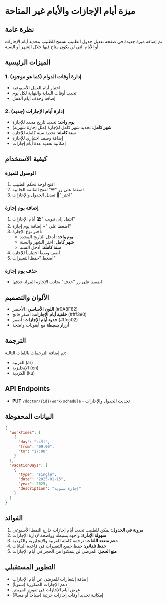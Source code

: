 # ميزة أيام الإجازات والأيام غير المتاحة

## نظرة عامة
تم إضافة ميزة جديدة في صفحة تعديل جدول الطبيب تسمح للطبيب بتحديد أيام الإجازات أو الأيام التي لن يكون متاح فيها خلال الشهر أو السنة.

## الميزات الرئيسية

### 1. إدارة أوقات الدوام (كما هو موجود)
- اختيار أيام العمل الأسبوعية
- تحديد أوقات البداية والنهاية لكل يوم
- إضافة وحذف أيام العمل

### 2. إدارة أيام الإجازات (جديد)
- **يوم واحد**: تحديد تاريخ محدد للإجازة
- **شهر كامل**: تحديد شهر كامل للإجازة (مثل إجازة شهرية)
- **سنة كاملة**: تحديد سنة كاملة للإجازة
- إضافة وصف اختياري للإجازة
- إمكانية تحديد عدة أيام إجازات

## كيفية الاستخدام

### الوصول للميزة
1. افتح لوحة تحكم الطبيب
2. اضغط على زر "☰" لفتح القائمة الجانبية
3. اختر "📅 تعديل الجدول والإجازات"

### إضافة يوم إجازة
1. انتقل إلى تبويب "🏖️ أيام الإجازات"
2. اضغط على "+ إضافة يوم إجازة"
3. اختر نوع الإجازة:
   - **يوم واحد**: أدخل التاريخ المحدد
   - **شهر كامل**: اختر الشهر والسنة
   - **سنة كاملة**: أدخل السنة
4. أضف وصفاً اختيارياً للإجازة
5. اضغط "حفظ التغييرات"

### حذف يوم إجازة
- اضغط على زر "حذف" بجانب الإجازة المراد حذفها

## الألوان والتصميم
- **اللون الأساسي**: الأخضر (#0A8F82)
- **خلفية أيام الإجازات**: أصفر فاتح (#fff3e0)
- **حدود أيام الإجازات**: أصفر (#ffcc02)
- **أزرار بسيطة** مع أيقونات واضحة

## الترجمة
تم إضافة الترجمات باللغات التالية:
- العربية (ar)
- الإنجليزية (en)
- الكردية (ku)

## API Endpoints
- **PUT** `/doctor/{id}/work-schedule` - تحديث الجدول والإجازات

## البيانات المحفوظة
```json
{
  "workTimes": [
    {
      "day": "الأحد",
      "from": "09:00",
      "to": "17:00"
    }
  ],
  "vacationDays": [
    {
      "type": "single",
      "date": "2025-01-15",
      "year": 2025,
      "description": "إجازة سنوية"
    }
  ]
}
```

## الفوائد
1. **مرونة في الجدول**: يمكن للطبيب تحديد أيام إجازات خارج النمط الأسبوعي
2. **سهولة الإدارة**: واجهة بسيطة وواضحة لإدارة الإجازات
3. **دعم متعدد اللغات**: ترجمة كاملة للعربية والإنجليزية والكردية
4. **حفظ تلقائي**: حفظ جميع التغييرات في قاعدة البيانات
5. **منع الحجز**: المرضى لن يتمكنوا من الحجز في أيام الإجازات

## التطوير المستقبلي
- إضافة إشعارات للمرضى عن أيام الإجازات
- دعم الإجازات المتكررة (سنوياً)
- عرض أيام الإجازات في تقويم المريض
- إمكانية تحديد أوقات إجازات جزئية (صباحاً أو مساءً)
